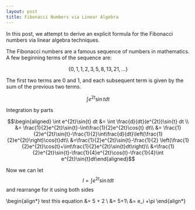```yaml
---
layout: post
title: Fibonacci Numbers via Linear Algebra
---
```


In this post, we attempt to derive an explicit formula for the Fibonacci numbers via linear algebra techniques.

The Fibonacci numbers are a famous sequence of numbers in mathematics. A few beginning terms of the sequence are:

$$
\left\lbrace 0, 1, 1, 2, 3, 5, 8, 13, 21, ...\right\rbrace 
$$

The first two terms are 0 and 1, and each subsequent term is given by the sum of the previous two terms. 

$$\int e^{2t}\sin{t} dt$$

Integration by parts

$$\begin{aligned}
\int e^{2t}\sin{t} dt 
&= \int \frac{d}{dt}(e^{2t})\sin{t} dt \\
&= \frac{1}{2}e^{2t}\sin{t}-\int\frac{1}{2}e^{2t}\cos{t} dt\\
&= \frac{1}{2}e^{2t}\sin{t}-\frac{1}{2}\int\frac{d}{dt}\left(\frac{1}{2}e^{2t}\right)\cos{t}dt\\
&=\frac{1}{2}e^{2t}\sin{t}-\frac{1}{2} \left(\frac{1}{2}e^{2t}\cos{t}+\int\frac{1}{2}e^{2t}\sin{t}dt\right)\\
&=\frac{1}{2}e^{2t}\sin{t}-\frac{1}{4}e^{2t}\cos{t}-\frac{1}{4}\int e^{2t}\sin{t}dt\end{aligned}$$

Now we can let $$I=\int e^{2t}\sin{t} dt$$ and rearrange for it using
both sides

\begin{align*}
test this equation &=
5 + 2 \\
&= 5+1\\
&= e_i +\pi
\end{align*}
